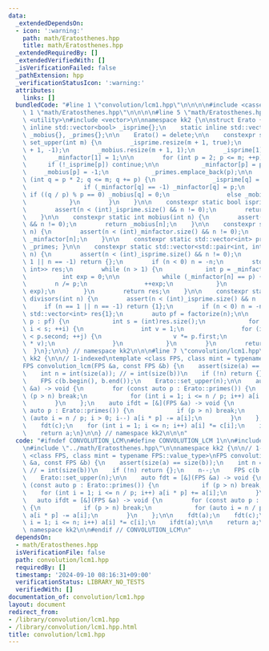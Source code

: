 ```yaml
---
data:
  _extendedDependsOn:
  - icon: ':warning:'
    path: math/Eratosthenes.hpp
    title: math/Eratosthenes.hpp
  _extendedRequiredBy: []
  _extendedVerifiedWith: []
  _isVerificationFailed: false
  _pathExtension: hpp
  _verificationStatusIcon: ':warning:'
  attributes:
    links: []
  bundledCode: "#line 1 \"convolution/lcm1.hpp\"\n\n\n\n#include <cassert>\n\n#line\
    \ 1 \"math/Eratosthenes.hpp\"\n\n\n\n#line 5 \"math/Eratosthenes.hpp\"\n#include\
    \ <utility>\n#include <vector>\n\nnamespace kk2 {\n\nstruct Erato {\n    static\
    \ inline std::vector<bool> _isprime{};\n    static inline std::vector<int> _minfactor{},\
    \ _mobius{}, _primes{};\n\n    Erato() = delete;\n\n    constexpr static void\
    \ set_upper(int m) {\n        _isprime.resize(m + 1, true);\n        _minfactor.resize(m\
    \ + 1, -1);\n        _mobius.resize(m + 1, 1);\n        _isprime[1] = false;\n\
    \        _minfactor[1] = 1;\n\n        for (int p = 2; p <= m; ++p) {\n      \
    \      if (!_isprime[p]) continue;\n\n            _minfactor[p] = p;\n       \
    \     _mobius[p] = -1;\n            _primes.emplace_back(p);\n\n            for\
    \ (int q = p * 2; q <= m; q += p) {\n                _isprime[q] = false;\n\n\
    \                if (_minfactor[q] == -1) _minfactor[q] = p;\n               \
    \ if ((q / p) % p == 0) _mobius[q] = 0;\n                else _mobius[q] = -_mobius[q];\n\
    \            }\n        }\n    }\n\n    constexpr static bool isprime(int n) {\n\
    \        assert(n < (int)_isprime.size() && n != 0);\n        return _isprime[n];\n\
    \    }\n\n    constexpr static int mobius(int n) {\n        assert(n < (int)_mobius.size()\
    \ && n != 0);\n        return _mobius[n];\n    }\n\n    constexpr static int minfactor(int\
    \ n) {\n        assert(n < (int)_minfactor.size() && n != 0);\n        return\
    \ _minfactor[n];\n    }\n\n    constexpr static std::vector<int> primes() { return\
    \ _primes; }\n\n    constexpr static std::vector<std::pair<int, int>> factorize(int\
    \ n) {\n        assert(n < (int)_isprime.size() && n != 0);\n        if (n ==\
    \ 1 || n == -1) return {};\n        if (n < 0) n = -n;\n        std::vector<std::pair<int,\
    \ int>> res;\n        while (n > 1) {\n            int p = _minfactor[n];\n  \
    \          int exp = 0;\n\n            while (_minfactor[n] == p) {\n        \
    \        n /= p;\n                ++exp;\n            }\n            res.emplace_back(p,\
    \ exp);\n        }\n        return res;\n    }\n\n    constexpr static std::vector<int>\
    \ divisors(int n) {\n        assert(n < (int)_isprime.size() && n != 0);\n   \
    \     if (n == 1 || n == -1) return {1};\n        if (n < 0) n = -n;\n       \
    \ std::vector<int> res{1};\n        auto pf = factorize(n);\n\n        for (auto\
    \ p : pf) {\n            int s = (int)res.size();\n            for (int i = 0;\
    \ i < s; ++i) {\n                int v = 1;\n                for (int j = 0; j\
    \ < p.second; ++j) {\n                    v *= p.first;\n                    res.push_back(res[i]\
    \ * v);\n                }\n            }\n        }\n        return res;\n  \
    \  }\n};\n\n} // namespace kk2\n\n\n#line 7 \"convolution/lcm1.hpp\"\n\nnamespace\
    \ kk2 {\n\n// 1-indexed\ntemplate <class FPS, class mint = typename FPS::value_type>\n\
    FPS convolution_lcm(FPS &a, const FPS &b) {\n    assert(size(a) == size(b));\n\
    \    int n = int(size(a)); // = int(size(b))\n    if (!n) return {};\n    n--;\n\
    \    FPS c(b.begin(), b.end());\n    Erato::set_upper(n);\n\n    auto fdt = [&](FPS\
    \ &a) -> void {\n        for (const auto p : Erato::primes()) {\n            if\
    \ (p > n) break;\n            for (int i = 1; i <= n / p; i++) a[i * p] += a[i];\n\
    \        }\n    };\n    auto ifdt = [&](FPS &a) -> void {\n        for (const\
    \ auto p : Erato::primes()) {\n            if (p > n) break;\n            for\
    \ (auto i = n / p; i > 0; i--) a[i * p] -= a[i];\n        }\n    };\n\n    fdt(a);\n\
    \    fdt(c);\n    for (int i = 1; i <= n; i++) a[i] *= c[i];\n    ifdt(a);\n\n\
    \    return a;\n}\n\n} // namespace kk2\n\n\n"
  code: "#ifndef CONVOLUTION_LCM\n#define CONVOLUTION_LCM 1\n\n#include <cassert>\n\
    \n#include \"../math/Eratosthenes.hpp\"\n\nnamespace kk2 {\n\n// 1-indexed\ntemplate\
    \ <class FPS, class mint = typename FPS::value_type>\nFPS convolution_lcm(FPS\
    \ &a, const FPS &b) {\n    assert(size(a) == size(b));\n    int n = int(size(a));\
    \ // = int(size(b))\n    if (!n) return {};\n    n--;\n    FPS c(b.begin(), b.end());\n\
    \    Erato::set_upper(n);\n\n    auto fdt = [&](FPS &a) -> void {\n        for\
    \ (const auto p : Erato::primes()) {\n            if (p > n) break;\n        \
    \    for (int i = 1; i <= n / p; i++) a[i * p] += a[i];\n        }\n    };\n \
    \   auto ifdt = [&](FPS &a) -> void {\n        for (const auto p : Erato::primes())\
    \ {\n            if (p > n) break;\n            for (auto i = n / p; i > 0; i--)\
    \ a[i * p] -= a[i];\n        }\n    };\n\n    fdt(a);\n    fdt(c);\n    for (int\
    \ i = 1; i <= n; i++) a[i] *= c[i];\n    ifdt(a);\n\n    return a;\n}\n\n} //\
    \ namespace kk2\n\n#endif // CONVOLUTION_LCM\n"
  dependsOn:
  - math/Eratosthenes.hpp
  isVerificationFile: false
  path: convolution/lcm1.hpp
  requiredBy: []
  timestamp: '2024-09-10 08:16:31+09:00'
  verificationStatus: LIBRARY_NO_TESTS
  verifiedWith: []
documentation_of: convolution/lcm1.hpp
layout: document
redirect_from:
- /library/convolution/lcm1.hpp
- /library/convolution/lcm1.hpp.html
title: convolution/lcm1.hpp
---
```

